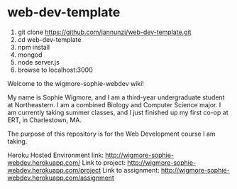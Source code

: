 # web-dev-template

1. git clone https://github.com/jannunzi/web-dev-template.git
1. cd web-dev-template
1. npm install
1. mongod
1. node server.js
1. browse to localhost:3000

Welcome to the wigmore-sophie-webdev wiki!

My name is Sophie Wigmore, and I am a third-year undergraduate student at Northeastern. I am a combined Biology and Computer Science major. I am currently taking summer classes, and I just finished up my first co-op at ERT, in Charlestown, MA.

The purpose of this repository is for the Web Development course I am taking.

Heroku Hosted Environment link: http://wigmore-sophie-webdev.herokuapp.com/ 
Link to project: http://wigmore-sophie-webdev.herokuapp.com/project
Link to assignment: http://wigmore-sophie-webdev.herokuapp.com/assignment
